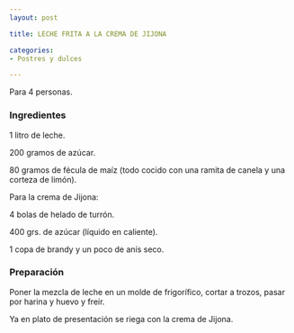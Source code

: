 ```yaml
---
layout: post

title: LECHE FRITA A LA CREMA DE JIJONA

categories:
- Postres y dulces

---
```

Para 4 personas.

<h3>Ingredientes</h3>

1 litro de leche.

200 gramos de azúcar.

80 gramos de fécula de maíz (todo cocido con una ramita de canela y una corteza de limón).

Para la crema de Jijona:

4 bolas de helado de turrón.

400 grs. de azúcar (líquido en caliente).

1 copa de brandy y un poco de anís seco.

<h3>Preparación</h3>

Poner la mezcla de leche en un molde de frigorífico, cortar a trozos, pasar por harina y huevo y freír.

Ya en plato de presentación se riega con la crema de Jijona.